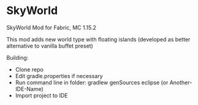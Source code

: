 # SkyWorld
SkyWorld Mod for Fabric, MC 1.15.2

This mod adds new world type with floating islands (developed as better alternative to vanilla buffet preset)

Building:
* Clone repo
* Edit gradle.properties if necessary
* Run command line in folder: gradlew genSources eclipse (or Another-IDE-Name)
* Import project to IDE